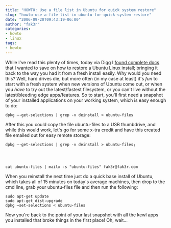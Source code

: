 ```yaml
---
title: "HOWTO: Use a file list in Ubuntu for quick system restore"
slug: "howto-use-a-file-list-in-ubuntu-for-quick-system-restore"
date: "2006-09-20T09:43:19-06:00"
author: "fak3r"
categories:
- howto
- linux
tags:
- howto
---
```


While I've read this plenty of times, today via Digg I [found complete docs](http://www.arsgeek.com/?p=564) that I wanted to save on how to restore a Ubuntu Linux install; bringing it back to the way you had it from a fresh install easily.  Why would you need this?  Well, hard drives die, but more often (in my case at least) it's *fun* to start with a fresh system when new versions of Ubuntu come out, or when you *have* to try out the latest/fastest filesystem, or you can't live without the latest/bleeding edge apps/features.  So to start, you'll first need a snapshot of your installed applications on your working system, which is easy enough to do:

    
    dpkg –-get-selections | grep -v deinstall > ubuntu-files


After this you could copy the file ubuntu-files to a USB thumbdrive, and while this would work, let's go for some x-tra credit and have this created file emailed out for easy remote storage:

    
    dpkg –-get-selections | grep -v deinstall > ubuntu-files;



    
    cat ubuntu-files | mailx -s "ubuntu-files" fak3r@fak3r.com


When you reinstall the next time just do a quick base install of Ubuntu, which takes all of 15 minutes on today's average machines, then drop to the cmd line, grab your ubuntu-files file and then run the following:

    
    sudo apt-get update
    sudo apt-get dist-upgrade
    dpkg –set-selections < ubuntu-files


Now you're back to the point of your last snapshot with all the kewl apps you installed that broke things in the first place!  Oh, wait...
